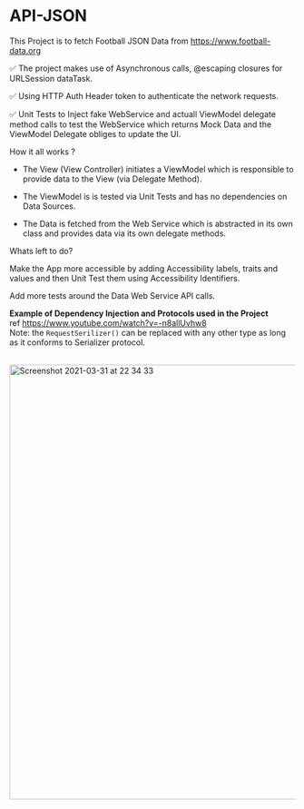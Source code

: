 # API-JSON
This Project is to fetch Football JSON Data from https://www.football-data.org

✅ The project makes use of Asynchronous calls,  @escaping closures for URLSession dataTask. 

✅ Using HTTP Auth Header token to authenticate the network requests.

✅ Unit Tests to Inject fake WebService and actuall ViewModel delegate method calls to test the WebService which returns Mock Data and the ViewModel Delegate obliges to update the UI.


How it all works ?
- The View (View Controller) initiates a ViewModel which is responsible to provide data to the View (via Delegate Method). 

- The ViewModel is is tested via Unit Tests and has no dependencies on Data Sources.

- The Data is fetched from the Web Service which is abstracted in its own class and provides data via its own delegate methods.


Whats left to do?

Make the App more accessible by adding Accessibility labels, traits and values and then Unit Test them using Accessibility Identifiers. 

Add more tests around the Data Web Service API calls.



<b> Example of Dependency Injection and Protocols used in the Project </b>
<br/>
ref https://www.youtube.com/watch?v=-n8allUvhw8
<br/>
Note:  the `RequestSerilizer()` can be replaced with any other type as long as it conforms to Serializer protocol.   
<br/>

<img width="766" alt="Screenshot 2021-03-31 at 22 34 33" src="https://user-images.githubusercontent.com/503469/113214414-5cc05380-9271-11eb-8962-2618759dfb73.png">




